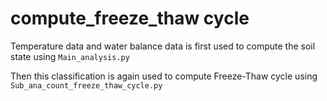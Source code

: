 # compute_freeze_thaw cycle 

Temperature data and water balance data is first used to compute the soil state using ```Main_analysis.py```

Then this classification is again used to compute Freeze-Thaw cycle using ```Sub_ana_count_freeze_thaw_cycle.py```
